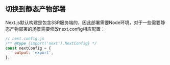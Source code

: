 ## 切换到静态产物部署
Next.js默认构建是包含SSR服务端的，因此部署需要Node环境，对于一些需要静态产物部署的场景需要修改next.config相应配置：
```js
// next.config.js
/** @type {import('next').NextConfig} */  
const nextConfig = {  
    output: 'export',  
};
```